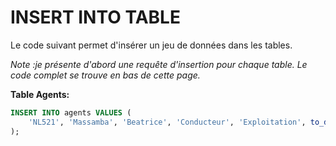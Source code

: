 # INSERT INTO TABLE

Le code suivant permet d'insérer un jeu de données dans les tables.

_Note :je présente d'abord une requête d'insertion pour chaque table. Le code complet se trouve en bas de cette page._

__Table Agents:__
```sql
INSERT INTO agents VALUES (
    'NL521', 'Massamba', 'Beatrice', 'Conducteur', 'Exploitation', to_date('1980-12-03', 'YYYY-MM-DD'), 0752414587
);
```
